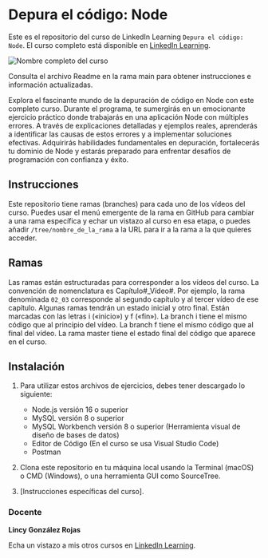 # Depura el código: Node

Este es el repositorio del curso de LinkedIn Learning `Depura el código: Node`. El curso completo está disponible en [LinkedIn Learning][lil-course-url].

![Nombre completo del curso][lil-thumbnail-url] 

Consulta el archivo Readme en la rama main para obtener instrucciones e información actualizadas.

Explora el fascinante mundo de la depuración de código en Node con este completo curso. Durante el programa, te sumergirás en un emocionante ejercicio práctico donde trabajarás en una aplicación Node con múltiples errores. A través de explicaciones detalladas y ejemplos reales, aprenderás a identificar las causas de estos errores y a implementar soluciones efectivas. Adquirirás habilidades fundamentales en depuración, fortalecerás tu dominio de Node y estarás preparado para enfrentar desafíos de programación con confianza y éxito.

## Instrucciones

Este repositorio tiene ramas (branches) para cada uno de los vídeos del curso. Puedes usar el menú emergente de la rama en GitHub para cambiar a una rama específica y echar un vistazo al curso en esa etapa, o puedes añadir `/tree/nombre_de_la_rama` a la URL para ir a la rama a la que quieres acceder.

## Ramas

Las ramas están estructuradas para corresponder a los vídeos del curso. La convención de nomenclatura es Capítulo#_Vídeo#. Por ejemplo, la rama denominada `02_03` corresponde al segundo capítulo y al tercer vídeo de ese capítulo. Algunas ramas tendrán un estado inicial y otro final. Están marcadas con las letras i («inicio») y f («fin»). La branch i tiene el mismo código que al principio del vídeo. La branch f tiene el mismo código que al final del vídeo. La rama master tiene el estado final del código que aparece en el curso.

## Instalación

1. Para utilizar estos archivos de ejercicios, debes tener descargado lo siguiente:
   - Node.js versión 16 o superior
   - MySQL versión 8 o superior
   - MySQL Workbench versión 8 o superior (Herramienta visual de diseño de bases de datos)
   - Editor de Código (En el curso se usa Visual Studio Code)
   - Postman

2. Clona este repositorio en tu máquina local usando la Terminal (macOS) o CMD (Windows), o una herramienta GUI como SourceTree.
3. [Instrucciones específicas del curso].

### Docente

**Lincy González Rojas**

Echa un vistazo a mis otros cursos en [LinkedIn Learning](https://www.linkedin.com/learning/instructors/lincy-gonzalez-rojas).

[0]: # (Replace these placeholder URLs with actual course URLs)
[lil-course-url]: https://www.linkedin.com
[lil-thumbnail-url]: https:

[1]: # (End of ES-Instruction ###############################################################################################)
